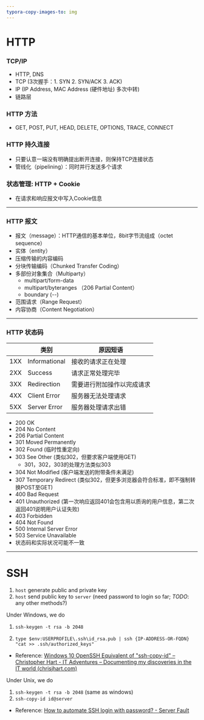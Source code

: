 ```yaml
---
typora-copy-images-to: img
---
```


# HTTP

### TCP/IP

* HTTP, DNS
* TCP (3次握手：1. SYN 2. SYN/ACK 3. ACK)
* IP (IP Address, MAC Address (硬件地址) 多次中转)
* 链路层

### HTTP 方法

* GET, POST, PUT, HEAD, DELETE, OPTIONS, TRACE, CONNECT

### HTTP 持久连接

* 只要认意一端没有明确提出断开连接，则保持TCP连接状态
* 管线化（pipelining）：同时并行发送多个请求

### 状态管理: HTTP + Cookie

* 在请求和响应报文中写入Cookie信息

---

### HTTP 报文

* 报文（message）：HTTP通信的基本单位，8bit字节流组成（octet sequence）
* 实体（entity）
* 压缩传输的内容编码
* 分块传输编码（Chunked Transfer Coding）
* 多部份对象集合（Multiparty）
  * multipart/form-data
  * multipart/byteranges （206 Partial Content）
  * boundary (--)
* 范围请求（Range Request）
* 内容协商（Content Negotiation）

---

### HTTP 状态码

|      | 类别          | 原因短语                   |
| ---- | ------------- | -------------------------- |
| 1XX  | Informational | 接收的请求正在处理         |
| 2XX  | Success       | 请求正常处理完毕           |
| 3XX  | Redirection   | 需要进行附加操作以完成请求 |
| 4XX  | Client Error  | 服务器无法处理请求         |
| 5XX  | Server Error  | 服务器处理请求出错         |

* 200 OK
* 204 No Content
* 206 Partial Content
* 301 Moved Permanently
* 302 Found (临时性重定向)
* 303 See Other (类似302，但要求客户端使用GET)
  * 301，302，303的处理方法类似303
* 304 Not Modified (客户端发送的附带条件未满足)
* 307 Temporary Redirect (类似302，但更多浏览器会符合标准，即不强制转换POST至GET)
* 400 Bad Request
* 401 Unauthorized (第一次响应返回401会包含用以质询的用户信息，第二次返回401说明用户认证失败)
* 403 Forbidden
* 404 Not Found
* 500 Internal Server Error
* 503 Service Unavailable
* 状态码和实际状况可能不一致

---

# SSH

1. `host` generate public and private key
2. `host` send public key to `server` (need password to login so far; *TODO*: any other methods?)

Under Windows, we do

1. `ssh-keygen -t rsa -b 2048`

2. `type $env:USERPROFILE\.ssh\id_rsa.pub | ssh {IP-ADDRESS-OR-FQDN} "cat >> .ssh/authorized_keys"`

* Reference: [Windows 10 OpenSSH Equivalent of "ssh-copy-id" – Christopher Hart - IT Adventures – Documenting my discoveries in the IT world (chrisjhart.com)](https://www.chrisjhart.com/Windows-10-ssh-copy-id/)

Under Unix, we do 

1. `ssh-keygen -t rsa -b 2048` (same as windows)
2. `ssh-copy-id id@server`

* Reference: [How to automate SSH login with password? - Server Fault](https://serverfault.com/questions/241588/how-to-automate-ssh-login-with-password)